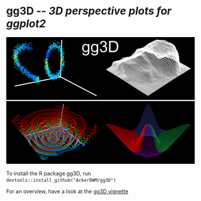 # gg3D -- *3D perspective plots for ggplot2*

![](https://github.com/AckerDWM/gg3D/blob/master/cover-figure.png)
![](https://github.com/AckerDWM/gg3D/blob/master/cover-figure-2.png)

To install the R package gg3D, run ```devtools::install_github("AckerDWM/gg3D")```

For an overview, have a look at the [gg3D vignette](http://htmlpreview.github.io/?https://github.com/AckerDWM/gg3D/blob/master/gg3D-vignette.html)
